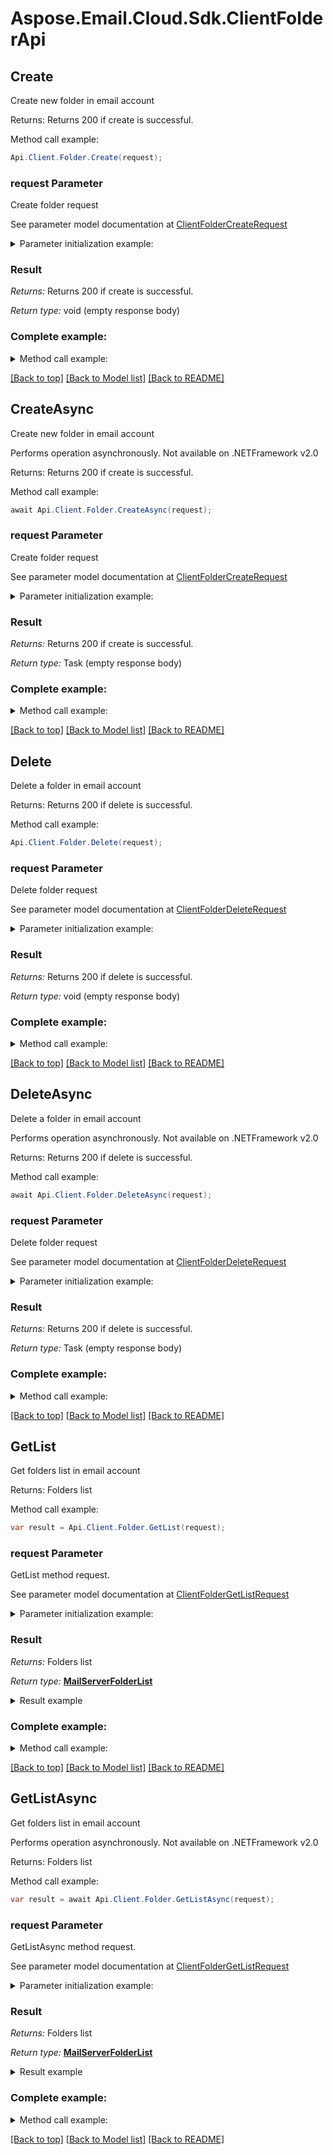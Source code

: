 # Aspose.Email.Cloud.Sdk.ClientFolderApi

<a name="Create"></a>
## Create

Create new folder in email account             

Returns: Returns 200 if create is successful.

Method call example:
```csharp
Api.Client.Folder.Create(request);
```

### request Parameter

Create folder request

See parameter model documentation at [ClientFolderCreateRequest](ClientFolderCreateRequest.md)

<details>
    <summary>Parameter initialization example:</summary>

```csharp
var request = new ClientFolderCreateRequest
{
    ParentFolder = "INBOX/SubFolder/ParentFolder",
    FolderName = "NewFolder",
    AccountLocation = new StorageFileLocation
    {
        FileName = "email.account",
        Storage = "First Storage",
        FolderPath = "file/location/folder/on/storage"
    }
};
```

</details>


### Result

*Returns:* Returns 200 if create is successful.

*Return type:* void (empty response body)


### Complete example:

<details>
    <summary>Method call example:</summary>

```csharp
// Prepare parameters:
var request = new ClientFolderCreateRequest
{
    ParentFolder = "INBOX/SubFolder/ParentFolder",
    FolderName = "NewFolder",
    AccountLocation = new StorageFileLocation
    {
        FileName = "email.account",
        Storage = "First Storage",
        FolderPath = "file/location/folder/on/storage"
    }
};

// Call method:
Api.Client.Folder.Create(request);

```

</details>

[[Back to top]](#) [[Back to Model list]](Models.md) [[Back to README]](README.md)

<a name="CreateAsync"></a>
## CreateAsync

Create new folder in email account             

Performs operation asynchronously. Not available on .NETFramework v2.0

Returns: Returns 200 if create is successful.

Method call example:
```csharp
await Api.Client.Folder.CreateAsync(request);
```

### request Parameter

Create folder request

See parameter model documentation at [ClientFolderCreateRequest](ClientFolderCreateRequest.md)

<details>
    <summary>Parameter initialization example:</summary>

```csharp
var request = new ClientFolderCreateRequest
{
    ParentFolder = "INBOX/SubFolder/ParentFolder",
    FolderName = "NewFolder",
    AccountLocation = new StorageFileLocation
    {
        FileName = "email.account",
        Storage = "First Storage",
        FolderPath = "file/location/folder/on/storage"
    }
};
```

</details>


### Result

*Returns:* Returns 200 if create is successful.

*Return type:* Task (empty response body)


### Complete example:

<details>
    <summary>Method call example:</summary>

```csharp
// Prepare parameters:
var request = new ClientFolderCreateRequest
{
    ParentFolder = "INBOX/SubFolder/ParentFolder",
    FolderName = "NewFolder",
    AccountLocation = new StorageFileLocation
    {
        FileName = "email.account",
        Storage = "First Storage",
        FolderPath = "file/location/folder/on/storage"
    }
};

// Call method:
await Api.Client.Folder.CreateAsync(request);

```

</details>

[[Back to top]](#) [[Back to Model list]](Models.md) [[Back to README]](README.md)
<a name="Delete"></a>
## Delete

Delete a folder in email account             

Returns: Returns 200 if delete is successful.

Method call example:
```csharp
Api.Client.Folder.Delete(request);
```

### request Parameter

Delete folder request

See parameter model documentation at [ClientFolderDeleteRequest](ClientFolderDeleteRequest.md)

<details>
    <summary>Parameter initialization example:</summary>

```csharp
var request = new ClientFolderDeleteRequest
{
    Folder = "INBOX/SubFolder/FolderToDelete",
    AccountLocation = new StorageFileLocation
    {
        FileName = "email.account",
        Storage = "First Storage",
        FolderPath = "file/location/folder/on/storage"
    }
};
```

</details>


### Result

*Returns:* Returns 200 if delete is successful.

*Return type:* void (empty response body)


### Complete example:

<details>
    <summary>Method call example:</summary>

```csharp
// Prepare parameters:
var request = new ClientFolderDeleteRequest
{
    Folder = "INBOX/SubFolder/FolderToDelete",
    AccountLocation = new StorageFileLocation
    {
        FileName = "email.account",
        Storage = "First Storage",
        FolderPath = "file/location/folder/on/storage"
    }
};

// Call method:
Api.Client.Folder.Delete(request);

```

</details>

[[Back to top]](#) [[Back to Model list]](Models.md) [[Back to README]](README.md)

<a name="DeleteAsync"></a>
## DeleteAsync

Delete a folder in email account             

Performs operation asynchronously. Not available on .NETFramework v2.0

Returns: Returns 200 if delete is successful.

Method call example:
```csharp
await Api.Client.Folder.DeleteAsync(request);
```

### request Parameter

Delete folder request

See parameter model documentation at [ClientFolderDeleteRequest](ClientFolderDeleteRequest.md)

<details>
    <summary>Parameter initialization example:</summary>

```csharp
var request = new ClientFolderDeleteRequest
{
    Folder = "INBOX/SubFolder/FolderToDelete",
    AccountLocation = new StorageFileLocation
    {
        FileName = "email.account",
        Storage = "First Storage",
        FolderPath = "file/location/folder/on/storage"
    }
};
```

</details>


### Result

*Returns:* Returns 200 if delete is successful.

*Return type:* Task (empty response body)


### Complete example:

<details>
    <summary>Method call example:</summary>

```csharp
// Prepare parameters:
var request = new ClientFolderDeleteRequest
{
    Folder = "INBOX/SubFolder/FolderToDelete",
    AccountLocation = new StorageFileLocation
    {
        FileName = "email.account",
        Storage = "First Storage",
        FolderPath = "file/location/folder/on/storage"
    }
};

// Call method:
await Api.Client.Folder.DeleteAsync(request);

```

</details>

[[Back to top]](#) [[Back to Model list]](Models.md) [[Back to README]](README.md)
<a name="GetList"></a>
## GetList

Get folders list in email account             

Returns: Folders list

Method call example:
```csharp
var result = Api.Client.Folder.GetList(request);
```

### request Parameter

GetList method request.

See parameter model documentation at [ClientFolderGetListRequest](ClientFolderGetListRequest.md)

<details>
    <summary>Parameter initialization example:</summary>

```csharp
var request = new ClientFolderGetListRequest
{ 
    Account = "email.multi.account",
    Storage = "First Storage",
    AccountStorageFolder = "email/account/location/on/storage",
    ParentFolder = "INBOX"
};
```

</details>

### Result

*Returns:* Folders list

*Return type:* [**MailServerFolderList**](MailServerFolderList.md)

<details>
    <summary>Result example</summary>

```csharp
result = ;
```

</details>

### Complete example:

<details>
    <summary>Method call example:</summary>

```csharp
// Prepare parameters:
var request = new ClientFolderGetListRequest
{ 
    Account = "email.multi.account",
    Storage = "First Storage",
    AccountStorageFolder = "email/account/location/on/storage",
    ParentFolder = "INBOX"
};

// Call method:
var result = Api.Client.Folder.GetList(request);

// Result example:
result = ;
```

</details>

[[Back to top]](#) [[Back to Model list]](Models.md) [[Back to README]](README.md)

<a name="GetListAsync"></a>
## GetListAsync

Get folders list in email account             

Performs operation asynchronously. Not available on .NETFramework v2.0

Returns: Folders list

Method call example:
```csharp
var result = await Api.Client.Folder.GetListAsync(request);
```

### request Parameter

GetListAsync method request.

See parameter model documentation at [ClientFolderGetListRequest](ClientFolderGetListRequest.md)

<details>
    <summary>Parameter initialization example:</summary>

```csharp
var request = new ClientFolderGetListRequest
{ 
    Account = "email.multi.account",
    Storage = "First Storage",
    AccountStorageFolder = "email/account/location/on/storage",
    ParentFolder = "INBOX"
};
```

</details>

### Result

*Returns:* Folders list

*Return type:* [**MailServerFolderList**](MailServerFolderList.md)

<details>
    <summary>Result example</summary>

```csharp
result = ;
```

</details>

### Complete example:

<details>
    <summary>Method call example:</summary>

```csharp
// Prepare parameters:
var request = new ClientFolderGetListRequest
{ 
    Account = "email.multi.account",
    Storage = "First Storage",
    AccountStorageFolder = "email/account/location/on/storage",
    ParentFolder = "INBOX"
};

// Call method:
var result = await Api.Client.Folder.GetListAsync(request);

// Result example:
result = ;
```

</details>

[[Back to top]](#) [[Back to Model list]](Models.md) [[Back to README]](README.md)

